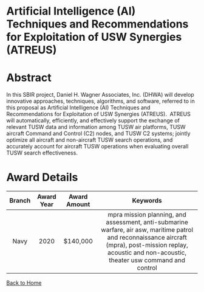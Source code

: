 
Artificial Intelligence (AI) Techniques and Recommendations for Exploitation of USW Synergies (ATREUS)
======================================================================================================

# Abstract


In this SBIR project, Daniel H. Wagner Associates, Inc. (DHWA) will develop innovative approaches, techniques, algorithms, and software, referred to in this proposal as Artificial Intelligence (AI) Techniques and Recommendations for Exploitation of USW Synergies (ATREUS).  ATREUS will automatically, efficiently, and effectively support the exchange of relevant TUSW data and information among TUSW air platforms, TUSW aircraft Command and Control (C2) nodes, and TUSW C2 systems; jointly optimize all aircraft and non-aircraft TUSW search operations, and accurately account for aircraft TUSW operations when evaluating overall TUSW search effectiveness.  

# Award Details

|Branch|Award Year|Award Amount|Keywords|
| :---: | :---: | :---: | :---: |
|Navy|2020|$140,000|mpra mission planning, and assessment, anti-submarine warfare, air asw, maritime patrol and reconnaissance aircraft (mpra), post-mission replay, acoustic and non-acoustic, theater usw command and control|
  
  


[Back to Home](https://github.com/chrischow/dod_sbir_awards/Reports/JH/#2164)